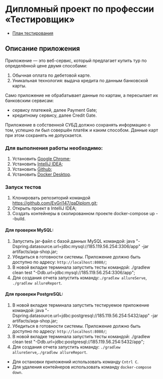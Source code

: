 # Дипломный проект по профессии «Тестировщик»

- [План тестирования](https://github.com/EvGri147/qaDiplom/blob/main/docs/Plan.md)



## Описание приложения
Приложение — это веб-сервис, который предлагает купить тур по определённой цене двумя способами:

1) Обычная оплата по дебетовой карте.
2) Уникальная технология: выдача кредита по данным банковской карты.


Само приложение не обрабатывает данные по картам, а пересылает их банковским сервисам:

- сервису платежей, далее Payment Gate;
- кредитному сервису, далее Credit Gate.

Приложение в собственной СУБД должно сохранять информацию о том, успешно ли был совершён платёж и каким способом. Данные карт при этом сохранять не допускается.

### Для выполнения работы необходимо:

1) Установить [Google Chrome](https://www.google.ru/chrome/);
2) Установить [IntelliJ IDEA](https://www.jetbrains.com/ru-ru/idea/download/?section=windows#section=windows);
3) Установить [Github](https://desktop.github.com/);
4) Установить [Docker Desktop](https://www.docker.com/).

### Запуск тестов

1) Клонировать репозиторий командой https://github.com/EvGri147/qaDiplom.git;
2) Открыть проект в IntelliJ IDEA;
3) Создать контейнеры в скопированном проекте docker-compose up --build.

#### Для проверки MySQL:

1) Запустить jar-файл с базой данных MySQL командой: java "-Dspring.datasource.url=jdbc:mysql://185.119.56.254:3306/app" -jar artifacts/aqa-shop.jar;
2) Убедиться в готовности системы. Приложение должно быть доступно по адресу: `http://localhost:8080/`;
3) В новой вкладке терминала запустить тесты командой: ./gradlew clean test "-Ddb.url=jdbc:mysql://185.119.56.254:3306/app";
4)  Для создания отчета запустить команду:`./gradlew allureServe`, `./gradlew allureReport`.

#### Для проверки PostgreSQL:
1)  В новой вкладке терминала запустить тестируемое приложение командой: java "-Dspring.datasource.url=jdbc:postgresql://185.119.56.254:5432/app" -jar artifacts/aqa-shop.jar;
2)  Убедиться в готовности системы. Приложение должно быть доступно по адресу: `http://localhost:8080/`;
3)  В новой вкладке терминала запустить тесты командой: ./gradlew clean test "-Ddb.url=jdbc:postgresql://185.119.56.254:5432/app";
4)  Для создания отчета запустить команду: `./gradlew allureServe`,`./gradlew allureReport`.

- Для остановки приложений использовать команду `Cntrl C`.
- Для удаления контейнеров использовать команду `docker-compose down`.
